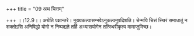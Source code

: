 +++
title = "09 अथ चित्तम्"

+++
।।12.9।। अथेति पक्षान्तरे। मुख्यकल्पासम्भवेऽनुकल्पमुपदिशति। चेन्मयि
चित्तं स्थिरं समाधातुं न शक्तोऽसि अनिषिद्धो योगो न निष्पद्यते तर्हि
अभ्यासयोगेन तत्स्थिरीकृत्य मामाप्तुमिच्छ।
